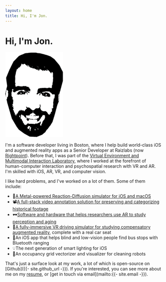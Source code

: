 ```yaml
---
layout: home
title: Hi, I'm Jon.
---
```


<div class="flex flex-row">
    <h1 class="title page-title">Hi, I'm Jon.</h1>
    <div class="ml-4">
        <img class="h-16 md:h-12 lg:h-20" style="width:auto;margin-top:0;margin-bottom:0;" src="/assets/images/posterized_compressed.png">
        <!-- {% lazy_image /assets/images/posterized_compressed.png %} -->
    </div>
</div>

I'm a software developer living in Boston, where I help build world-class iOS and augmented reality apps as a Senior Developer at Raizlabs (now [Rightpoint](https://www.rightpoint.com/)). Before that, I was part of the [Virtual Environment and Multimodal Interaction Laboratory](https://umaine.edu/vemi/), where I worked at the forefront of human-computer interaction and psychospatial research with VR and AR. I'm skilled with iOS, AR, VR, and computer vision.

<p class="no-bottom-margin">
I like hard problems, and I've worked on a lot of them. Some of them include:
</p>
<ul class="emoji-bullets">
<li><span class="emoji">🍕</span><a href="/apps/liquid-math">A Metal-powered Reaction-Diffusion simulator for iOS and macOS</a></li>
<li><span class="emoji">📽️</span><a href="https://github.com/colejd/waldorf">A full-stack video annotation solution for preserving and categorizing historical footage</a></li>
<li><span class="emoji">🕶️</span><a href="https://github.com/colejd/kino">Software and hardware that helps researchers use AR to study perception and aging</a></li>
<li><span class="emoji">🚙</span><a href="https://cugr.umaine.edu/wp-content/uploads/sites/146/2013/04/2013_CUGR-ShowcaseAbstracts1.pdf">A fully-immersive VR driving simulator for studying compensatory augmented reality</a>, complete with a real car seat</li>
<li><span class="emoji">🚏</span>An iOS app that helps blind and low-vision people find bus stops with Bluetooth ranging</li>
<li><span class="emoji">💡</span>The next generation of smart lighting for iOS</li>
<li><span class="emoji">🤖</span>An occupancy grid vectorizer and visualizer for cleaning robots</li>
</ul>

That's just a surface look at my work, a lot of which is open-source on [Github]({{- site.github_url -}}). If you're interested, you can see more about me on my [resume](/resume), or [get in touch via email](mailto:{{- site.email -}}).